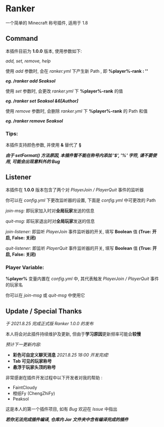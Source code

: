 # Ranker
一个简单的 Minecraft 称号插件, 适用于 1.8

## Command
本插件目前为 **1.0.0** 版本, 使用参数如下:

_add, set, remove, help_

  使用 _add_ 参数时, 会在 *ranker.yml* 下产生新 Path , 即 **%player%-rank : ''** 

***eg. /ranker add Seaksol***

  使用 _set_ 参数时, 会更改 *ranker.yml* 下 **%player%-rank** 的值 

***eg. /ranker set Seaksol &6[Author]***

  使用 _remove_ 参数时, 会删除 *ranker.yml* 下 **%player%-rank** 的 Path 和值 
  
***eg. /ranker remove Seaksol***

### Tips: 

本插件支持颜色参数, 并使用 **&** 替代了 **§**

***由于 _setFormat()_ 方法原因, 本插件暂不能在称号内添加 '$', '%' 字符, 请不要使用, 可能会出现意料外的 Bug***

## Listener
本插件在 **1.0.0** 版本包含了两个对 *PlayerJoin / PlayerQuit* 事件的监听器

你可以在 _config.yml_ 下更改监听器的设置, 下面是 _config.yml_ 中可更改的 Path

*join-msg:* 即玩家加入时对**全局玩家**发送的信息

*quit-msg:* 即玩家退出时对**全局玩家**发送的信息

*join-listener:* 即监听 *PlayerJoin* 事件监听器的开关, 填写 **Boolean** 值 **(True: 开启, False: 关闭)**

*quit-listener:* 即监听 *PlayerQuit* 事件监听器的开关, 填写 **Boolean** 值 **(True: 开启, False: 关闭)**

### Player Variable:
**%player%** 变量内置在 _config.yml_ 中, 其代表触发 *PlayerJoin / PlayerQuit* 事件的玩家名

你可以在 *join-msg*  或 *quit-msg* 中使用它

## Update / Special Thanks
*于 2021.8.25 完成正式版 Ranker 1.0.0 的发布*

本人将会对此插件持续维护及更新, 但由于**学习原因**更新频率可能会**较慢**

*预计下一更新内容:*
  - **彩色可自定义聊天消息** _2021.8.25 18:00 开发完成!_
  - **Tab 可见的玩家称号**
  - **悬浮于玩家头顶的称号**

非常感谢在插件开发过程中以下开发者对我的帮助 :
  - FaintCloudy
  - 橙纸Fy (ChengZhiFy)
  - Peaksol

这是本人的第一个插件项目, 如有 *Bug* 欢迎在 *Issue* 中指出

***若你无法完成插件编译, 仓库内 Jar 文件夹中含有编译完成的插件***
